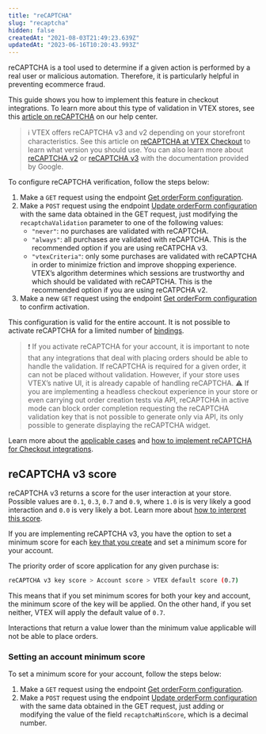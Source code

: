 ```yaml
---
title: "reCAPTCHA"
slug: "recaptcha"
hidden: false
createdAt: "2021-08-03T21:49:23.639Z"
updatedAt: "2023-06-16T10:20:43.993Z"
---
```


reCAPTCHA is a tool used to determine if a given action is performed by a real user or malicious automation. Therefore, it is particularly helpful in preventing ecommerce fraud.

This guide shows you how to implement this feature in checkout integrations. To learn more about this type of validation in VTEX stores, see this [article on reCAPTCHA](https://help.vtex.com/tutorial/recaptcha-no-checkout--18Te3oDd7f4qcjKu9jhNzP) on our help center.

>ℹ️ VTEX offers reCAPTCHA v3 and v2 depending on your storefront characteristics. See this article on [reCAPTCHA at VTEX Checkout](https://help.vtex.com/en/tutorial/recaptcha-no-checkout--18Te3oDd7f4qcjKu9jhNzP#recaptcha-versions) to learn what version you should use. You can also learn more about [reCAPTCHA v2](https://developers.google.com/recaptcha/docs/display) or [reCAPTCHA v3](https://developers.google.com/recaptcha/docs/v3) with the documentation provided by Google.

To configure reCAPTCHA verification, follow the steps below:

1. Make a `GET` request using the endpoint [Get orderForm configuration](https://developers.vtex.com/docs/api-reference/checkout-api#get-/api/checkout/pvt/configuration/orderForm).
2. Make a `POST` request using the endpoint [Update orderForm configuration](https://developers.vtex.com/docs/api-reference/checkout-api#post-/api/checkout/pvt/configuration/orderForm) with the same data obtained in the GET request, just modifying the  `recaptchaValidation` parameter to one of the following values:
   - `"never"`: no purchases are validated with reCAPTCHA.
   - `"always"`: all purchases are validated with reCAPTCHA. This is the recommended option if you are using reCATPCHA v3.
   - `"vtexCriteria"`: only some purchases are validated with reCAPTCHA in order to minimize friction and improve shopping experience. VTEX’s algorithm determines which sessions are trustworthy and which should be validated with reCAPTCHA. This is the recommended option if you are using reCATPCHA v2.
3. Make a new `GET` request using the endpoint [Get orderForm configuration](https://developers.vtex.com/docs/api-reference/checkout-api#get-/api/checkout/pvt/configuration/orderForm) to confirm activation.

This configuration is valid for the entire account. It is not possible to activate reCAPTCHA for a limited number of [bindings](https://help.vtex.com/en/tutorial/o-que-e-binding--4NcN3NJd0IeYccgWCI8O2W#).

>❗ If you activate reCAPTCHA for your account, it is important to note that any integrations that deal with placing orders should be able to handle the validation. If reCAPTCHA is required for a given order, it can not be placed without validation. However, if your store uses VTEX’s native UI, it is already capable of handling reCAPTCHA.
>⚠️ If you are implementing a headless checkout experience in your store or even carrying out order creation tests via API, reCAPTCHA in active mode can block order completion requesting the reCAPTCHA validation key that is not possible to generate only via API, its only possible to generate displaying the reCAPTCHA widget.

Learn more about the [applicable cases](https://developers.vtex.com/vtex-rest-api/docs/applicable-cases) and [how to implement reCAPTCHA for Checkout integrations](https://developers.vtex.com/vtex-rest-api/docs/implementing-recaptcha-in-integrations).

## reCAPTCHA v3 score

reCAPTCHA v3 returns a score for the user interaction at your store. Possible values are `0.1`, `0.3`, `0.7` and `0.9`, where `1.0` is is very likely a good interaction and `0.0` is very likely a bot. Learn more about [how to interpret this score](https://developers.google.com/recaptcha/docs/v3?#interpreting_the_score).

If you are implementing reCAPTCHA v3, you have the option to set a minimum score for each [key that you create](https://developers.vtex.com/docs/guides/implementing-recaptcha-in-integrations#getting-the-recaptcha-key-for-mobile-implementations) and set a minimum score for your account.

The priority order of score application for any given purchase is:

```bash
reCAPTCHA v3 key score > Account score > VTEX default score (0.7)
```

This means that if you set minimum scores for both your key and account, the minimum score of the key will be applied. On the other hand, if you set neither, VTEX will apply the default value of `0.7`.

Interactions that return a value lower than the minimum value applicable will not be able to place orders.

### Setting an account minimum score

To set a minimum score for your account, follow the steps below:

1. Make a `GET` request using the endpoint [Get orderForm configuration](https://developers.vtex.com/docs/api-reference/checkout-api#get-/api/checkout/pvt/configuration/orderForm).
2. Make a `POST` request using the endpoint [Update orderForm configuration](https://developers.vtex.com/docs/api-reference/checkout-api#post-/api/checkout/pvt/configuration/orderForm) with the same data obtained in the GET request, just adding or modifying the value of the field `recaptchaMinScore`, which is a decimal number.
